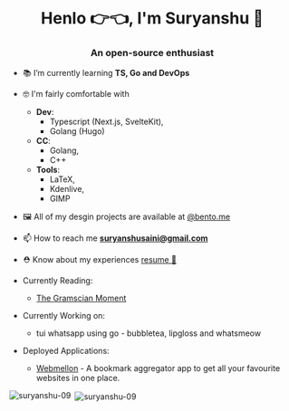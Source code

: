 <h1 align="center">Henlo 👉👈, I'm Suryanshu 🥸</h1>
<h3 align="center">An open-source enthusiast</h3>

- 📚 I’m currently learning **TS, Go and DevOps**

- 🤓 I'm fairly comfortable with
  - **Dev**: 
     - Typescript (Next.js, SvelteKit),
     - Golang (Hugo)
   - **CC**:
     - Golang,
     - C++
   - **Tools**:
     - LaTeX,
     - Kdenlive,
     - GIMP

- 🖼️ All of my desgin projects are available at [@bento.me](https://bento.me/suryanshu)

- 📫 How to reach me **suryanshusaini@gmail.com**

- ⛑️ Know about my experiences [resume 🔗](https://drive.google.com/file/d/1einHy11g0rNToVcmmreEtj1n0OEItCbm/view?usp=sharing)

- Currently Reading:
  - [The Gramscian Moment](https://www.youtube.com/watch?v=Exe5U3kFU5g)
- Currently Working on:
  - tui whatsapp using go - bubbletea, lipgloss and whatsmeow
- Deployed Applications:
  - [Webmellon](https://webmellon.vercel.app/) - A bookmark aggregator app to get all your favourite websites in one place.

<p><img align="left" src="https://github-readme-stats.vercel.app/api/top-langs?username=suryanshu-09&show_icons=true&locale=en&layout=compact" alt="suryanshu-09" /></p>

<p>&nbsp;<img align="center" src="https://github-readme-stats.vercel.app/api?username=suryanshu-09&show_icons=true&locale=en" alt="suryanshu-09" /></p>
